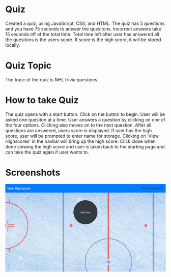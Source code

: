 # Quiz

Created a quiz, using JavaScript, CSS, and HTML. The quiz has 5 questions and you have 75 seconds to answer the quesitons. Incorrect answers take 15 seconds off of the total time. Total time left after user has answered all the quesitons is the users score. If score is the high score, it will be stored locally.

# Quiz Topic

The topic of the quiz is NHL trivia questions.

# How to take Quiz

The quiz opens with a start button. Click on the button to begin. User will be asked one quesiton at a time. User answers a question by clicking on one of the four options. Clicking also moves on to the next question. After all questions are answered, users score is displayed. If user has the high score, user will be prompted to enter name for storage. Clicking on 'View Highscores' in the navbar will bring up the high score. Click close when done viewing the high score and user is taken back to the starting page and can take the quiz again if user wants to.

# Screenshots

![Hockey Quiz](./assets/ScreenShot1.PNG)
